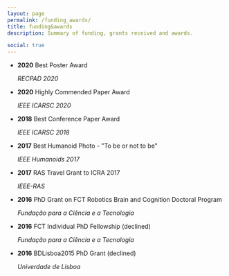 ```yaml
---
layout: page
permalink: /funding_awards/
title: funding&awards
description: Summary of funding, grants received and awards.

social: true
---
```


* <b>2020</b> Best Poster Award    
    <p> <i>RECPAD 2020</i>
* <b>2020</b> Highly Commended Paper Award    
    <p> <i>IEEE ICARSC 2020</i>
* <b>2018</b> Best Conference Paper Award    
    <p> <i>IEEE ICARSC 2018</i>
* <b>2017</b> Best Humanoid Photo - "To be or not to be"
    <p> <i>IEEE Humanoids 2017</i>
* <b>2017</b> RAS Travel Grant to ICRA 2017    
    <p> <i>IEEE-RAS</i>
* <b>2016</b> PhD Grant on FCT Robotics Brain and Cognition Doctoral Program   
    <p><i>Fundação para a Ciência e a Tecnologia</i>
* <b>2016</b> FCT Individual PhD Fellowship  (declined)
    <p><i>Fundação para a Ciência e a Tecnologia</i>
* <b>2016</b> BDLisboa2015 PhD Grant (declined)
    <p><i>Univerdade de Lisboa</i>

